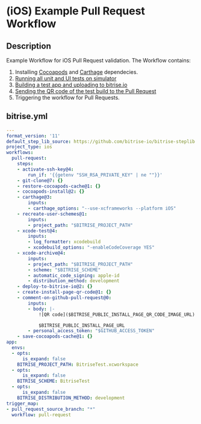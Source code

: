 # (iOS) Example Pull Request Workflow

## Description

Example Workflow for iOS Pull Request validation. The Workflow contains:

1. Installing [Cocoapods](/recipes/ios-key-cache-cocoapods.md) and [Carthage](/recipes/ios-install-carthage-dependencies.md) dependecies.
2. [Running all unit and UI tests on simulator](/recipes/ios-simulator-test.md)
3. [Building a test app and uploading to bitrise.io](/recipes/ios-deploy-to-bitrise.md)
4. [Sending the QR code of the test build to the Pull Request](/recipes/github-pull-request-build-qr-code.md)
5. Triggering the workflow for Pull Requests.

## bitrise.yml

```yaml
---
format_version: '11'
default_step_lib_source: https://github.com/bitrise-io/bitrise-steplib.git
project_type: ios
workflows:
  pull-request:
    steps:
    - activate-ssh-key@4:
        run_if: '{{getenv "SSH_RSA_PRIVATE_KEY" | ne ""}}'
    - git-clone@7: {}
    - restore-cocoapods-cache@1: {}
    - cocoapods-install@2: {}
    - carthage@3:
        inputs:
        - carthage_options: "--use-xcframeworks --platform iOS"
    - recreate-user-schemes@1:
        inputs:
        - project_path: "$BITRISE_PROJECT_PATH"
    - xcode-test@4:
        inputs:
        - log_formatter: xcodebuild
        - xcodebuild_options: "-enableCodeCoverage YES"
    - xcode-archive@4:
        inputs:
        - project_path: "$BITRISE_PROJECT_PATH"
        - scheme: "$BITRISE_SCHEME"
        - automatic_code_signing: apple-id
        - distribution_method: development
    - deploy-to-bitrise-io@2: {}
    - create-install-page-qr-code@1: {}
    - comment-on-github-pull-request@0:
        inputs:
        - body: |-
            ![QR code]($BITRISE_PUBLIC_INSTALL_PAGE_QR_CODE_IMAGE_URL)

            $BITRISE_PUBLIC_INSTALL_PAGE_URL
        - personal_access_token: "$GITHUB_ACCESS_TOKEN"
    - save-cocoapods-cache@1: {}
app:
  envs:
  - opts:
      is_expand: false
    BITRISE_PROJECT_PATH: BitriseTest.xcworkspace
  - opts:
      is_expand: false
    BITRISE_SCHEME: BitriseTest
  - opts:
      is_expand: false
    BITRISE_DISTRIBUTION_METHOD: development
trigger_map:
- pull_request_source_branch: "*"
  workflow: pull-request
```
